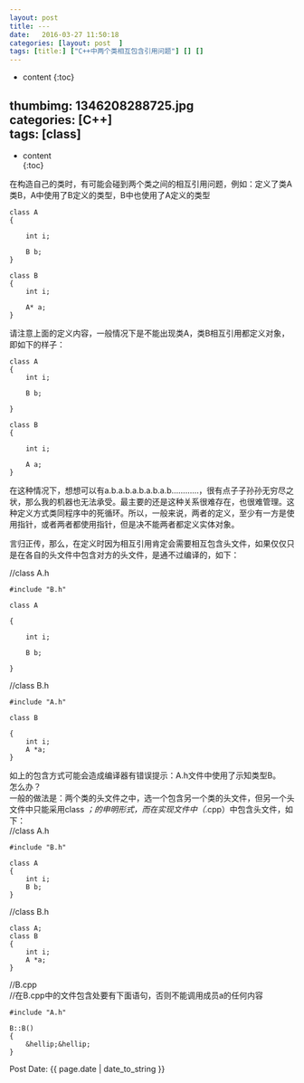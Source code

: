 ```yaml
---
layout: post
title: ---  
date:   2016-03-27 11:50:18
categories: [layout: post  ]
tags: [title:] ["C++中两个类相互包含引用问题"] [] []
---
```


* content
{:toc}

thumbimg: 1346208288725.jpg     
categories: [C++]     
tags: [class]     
---     

* content   
{:toc}   

  
在构造自己的类时，有可能会碰到两个类之间的相互引用问题，例如：定义了类A类B，A中使用了B定义的类型，B中也使用了A定义的类型     

	class A  
	{  
		
		int i;  
		
		B b;  
	}  
  
	class B  
	{ 
		int i;  
  
		A* a;  
	}  
    
请注意上面的定义内容，一般情况下是不能出现类A，类B相互引用都定义对象，即如下的样子：     
  
	class A  
	{  
		int i;  
	
		B b;  
	  
	}  
  
	class B    
	{  
  
		int i;  
  
		A a;  
	}  
  
在这种情况下，想想可以有a.b.a.b.a.b.a.b.a.b&hellip;&hellip;&hellip;&hellip;，很有点子子孙孙无穷尽之状，那么我的机器也无法承受。最主要的还是这种关系很难存在，也很难管理。这种定义方式类同程序中的死循环。所以，一般来说，两者的定义，至少有一方是使用指针，或者两者都使用指针，但是决不能两者都定义实体对象。     
  
言归正传，那么，在定义时因为相互引用肯定会需要相互包含头文件，如果仅仅只是在各自的头文件中包含对方的头文件，是通不过编译的，如下：     
  
//class A.h     
  
	#include "B.h"  
  
	class A  
  
	{  
  
		int i;  
  
		B b;  
  
	}  
  
//class B.h     
  
	#include "A.h"  
  
	class B  
  
	{  
		int i;  
		A *a;  
	}  

如上的包含方式可能会造成编译器有错误提示：A.h文件中使用了示知类型B。     
怎么办？     
一般的做法是：两个类的头文件之中，选一个包含另一个类的头文件，但另一个头文件中只能采用class *；的申明形式，而在实现文件中（*.cpp）中包含头文件，如下：     
//class A.h     

	#include "B.h"  

	class A  
	{  
		int i;  
		B b;  
	}  

//class B.h     

	class A;  
	class B  
	{  
		int i;  
		A *a;  
	}  

//B.cpp     
//在B.cpp中的文件包含处要有下面语句，否则不能调用成员a的任何内容     

	#include "A.h"  

	B::B()  
	{  
		&hellip;&hellip;  
	}  
  
Post Date: {{ page.date | date_to_string }}